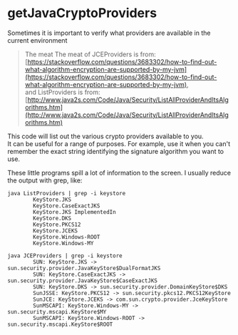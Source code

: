 # getJavaCryptoProviders
Sometimes it is important to verify what providers are available in the current environment  

>The meat The meat of JCEProviders is from:  
>[https://stackoverflow.com/questions/3683302/how-to-find-out-what-algorithm-encryption-are-supported-by-my-jvm](https://stackoverflow.com/questions/3683302/how-to-find-out-what-algorithm-encryption-are-supported-by-my-jvm),  
>and ListProviders is from:  
>[http://www.java2s.com/Code/Java/Security/ListAllProviderAndItsAlgorithms.htm](http://www.java2s.com/Code/Java/Security/ListAllProviderAndItsAlgorithms.htm)  

This code will list out the various crypto providers available to you.  
It can be useful for a range of purposes.  For example, use it when you can't remember the exact string identifying the signature algorithm you want to use.  

These little programs spill a lot of information to the screen.  I usually reduce the output with grep, like:  

```
java ListProviders | grep -i keystore  
        KeyStore.JKS  
        KeyStore.CaseExactJKS  
        KeyStore.JKS ImplementedIn  
        KeyStore.DKS  
        KeyStore.PKCS12  
        KeyStore.JCEKS  
        KeyStore.Windows-ROOT  
        KeyStore.Windows-MY  
``` 

```
java JCEProviders | grep -i keystore  
        SUN: KeyStore.JKS -> sun.security.provider.JavaKeyStore$DualFormatJKS  
        SUN: KeyStore.CaseExactJKS -> sun.security.provider.JavaKeyStore$CaseExactJKS  
        SUN: KeyStore.DKS -> sun.security.provider.DomainKeyStore$DKS  
        SunJSSE: KeyStore.PKCS12 -> sun.security.pkcs12.PKCS12KeyStore  
        SunJCE: KeyStore.JCEKS -> com.sun.crypto.provider.JceKeyStore  
        SunMSCAPI: KeyStore.Windows-MY -> sun.security.mscapi.KeyStore$MY  
        SunMSCAPI: KeyStore.Windows-ROOT -> sun.security.mscapi.KeyStore$ROOT  
```

